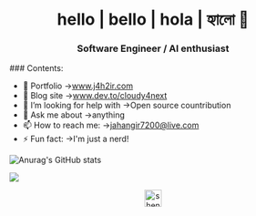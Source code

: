 
<h1 align="center">hello | bello | hola | হ্যালো 👋 
<h3 align="center">Software Engineer / AI enthusiast</h3>
### Contents:

- 🔭 Portfolio                  ->www.j4h2ir.com
- 🌱 Blog site                  ->www.dev.to/cloudy4next
- 🤔 I’m looking for help with  ->Open source countribution
- 💬 Ask me about               ->anything
- 📫 How to reach me:           ->jahangir7200@live.com
- ⚡ Fun fact:                  ->I'm just a nerd!




![Anurag's GitHub stats](https://github-readme-stats.vercel.app/api?username=cloudy4next&show_icons=true&theme=radical&style=flat-square)


![](https://komarev.com/ghpvc/?username=cloudy4next&color=yellow)

<p align="center">
<a href="https://kaggle.com/cloudy4next" target="blank"><img align="center" src="https://cdn.jsdelivr.net/npm/simple-icons@3.0.1/icons/kaggle.svg" alt="shentao" height="30" width="30" /></a>
</p>
